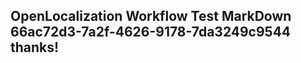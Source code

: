 <properties
ms.topic="hero-topic"
ms.test1="hero-topic"
ms.test2="test"/>


## OpenLocalization Workflow Test MarkDown 66ac72d3-7a2f-4626-9178-7da3249c9544 thanks!



<!--HONumber=Jul16_HO3-->


